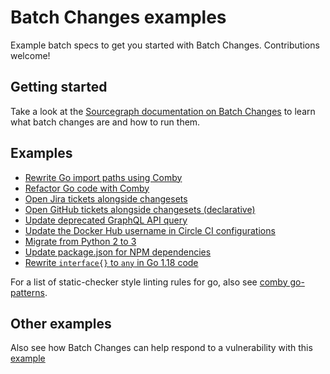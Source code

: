 # Batch Changes examples

Example batch specs to get you started with Batch Changes. Contributions welcome!

## Getting started

Take a look at the [Sourcegraph documentation on Batch Changes](https://docs.sourcegraph.com/batch_changes) to learn what batch changes are and how to run them.

## Examples

- [Rewrite Go import paths using Comby](golang/comby-goimports/README.md)
- [Refactor Go code with Comby](golang/comby-go-refactor/README.md)
- [Open Jira tickets alongside changesets](ticketing-systems/jira-tickets/README.md)
- [Open GitHub tickets alongside changesets (declarative)](ticketing-systems/github-issues/README.md)
- [Update deprecated GraphQL API query](js-ts/update-api-query/replace-viewer-configuration.yaml)
- [Update the Docker Hub username in Circle CI configurations](ci-and-tooling-config/update-circle-ci-docker-user.batch.yaml)
- [Migrate from Python 2 to 3](python/python-refactor/README.md)
- [Update package.json for NPM dependencies](js-ts/npm-package-update/README.md)
- [Rewrite `interface{}` to `any` in Go 1.18 code](golang/go-interface-to-any/interface-to-any.spec.yml)

For a list of static-checker style linting rules for go, also see [comby go-patterns](https://github.com/comby-tools/go-patterns).

## Other examples

Also see how Batch Changes can help respond to a vulnerability with this [example](https://github.com/sourcegraph/log4j-cve-code-search-resources/tree/c70aeb6236f12c22c7c19e9b3fa54b2049213e29/batch-changes)
